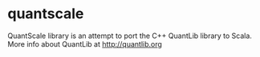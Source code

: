 quantscale
==========

QuantScale library is an attempt to port the C++ QuantLib library to Scala.
More info about QuantLib at http://quantlib.org

